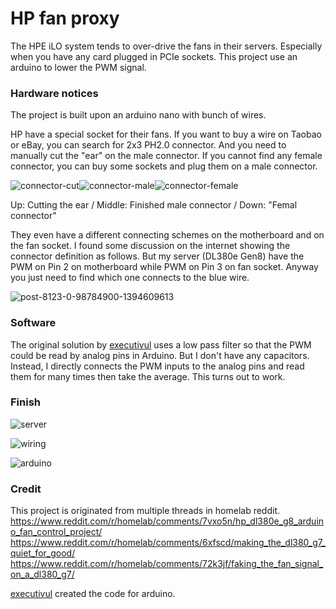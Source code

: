 # HP fan proxy
The HPE iLO system tends to over-drive the fans in their servers. Especially when you have any card plugged in PCIe sockets. This project use an arduino to lower the PWM signal.

### Hardware notices
The project is built upon an arduino nano with bunch of wires.

HP have a special socket for their fans. If you want to buy a wire on Taobao or eBay, you can search for 2x3 PH2.0 connector. And you need to manually cut the "ear" on the male connector. If you cannot find any female connector, you can buy some sockets and plug them on a male connector.

![connector-cut](https://raw.githubusercontent.com/Max-Sum/HP-fan-proxy/master/images/connector-cut.jpg)![connector-male](https://raw.githubusercontent.com/Max-Sum/HP-fan-proxy/master/images/connector-male.jpg)![connector-female](https://raw.githubusercontent.com/Max-Sum/HP-fan-proxy/master/images/connector-female.jpg)

Up: Cutting the ear  /  Middle: Finished male connector  /  Down: "Femal connector"

They even have a different connecting schemes on the motherboard and on the fan socket. I found some discussion on the internet showing the connector definition as follows. But my server (DL380e Gen8) have the PWM on Pin 2 on motherboard while PWM on Pin 3 on fan socket. Anyway you just need to find which one connects to the blue wire.

![post-8123-0-98784900-1394609613](https://raw.githubusercontent.com/Max-Sum/HP-fan-proxy/master/images/post-8123-0-98784900-1394609613.png)

### Software
The original solution by [executivul](https://www.reddit.com/user/executivul) uses a low pass filter so that the PWM could be read by analog pins in Arduino. But I don't have any capacitors. Instead, I directly connects the PWM inputs to the analog pins and read them for many times then take the average. This turns out to work.

### Finish

![server](https://raw.githubusercontent.com/Max-Sum/HP-fan-proxy/master/images/server.jpg)

![wiring](https://raw.githubusercontent.com/Max-Sum/HP-fan-proxy/master/images/wiring.jpg)

![arduino](https://raw.githubusercontent.com/Max-Sum/HP-fan-proxy/master/images/arduino.jpg)

### Credit
This project is originated from multiple threads in homelab reddit.
https://www.reddit.com/r/homelab/comments/7vxo5n/hp_dl380e_g8_arduino_fan_control_project/
https://www.reddit.com/r/homelab/comments/6xfscd/making_the_dl380_g7_quiet_for_good/
https://www.reddit.com/r/homelab/comments/72k3jf/faking_the_fan_signal_on_a_dl380_g7/

[executivul](https://www.reddit.com/user/executivul) created the code for arduino.
